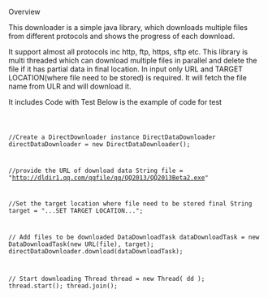 Overview

This downloader is a simple java library, which downloads multiple files from different protocols and shows the progress of each download.

It support almost all protocols inc http, ftp, https, sftp etc.
This library is multi threaded which can download multiple files in parallel and delete the file if it has partial data in final location. In input only URL and TARGET LOCATION(where file need to be stored) is required. It will fetch the file name from ULR and will download it.  


It includes Code with Test
Below is the example of code for test

<code>

//Create a DirectDownloader instance
	DirectDataDownloader directDataDownloader = new DirectDataDownloader();

//provide the URL of download data 
	String file = "http://dldir1.qq.com/qqfile/qq/QQ2013/QQ2013Beta2.exe"

//Set the target location where file need to be stored
	final String target = "...SET TARGET LOCATION...";

// Add files to be downloaded
	DataDownloadTask dataDownloadTask = new DataDownloadTask(new URL(file), target);
	directDataDownloader.download(dataDownloadTask);
  
 // Start downloading
 Thread thread = new Thread( dd );
 thread.start();
 thread.join();
</code>
 

